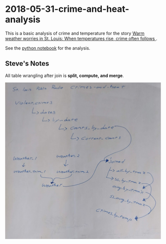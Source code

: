 # 2018-05-31-crime-and-heat-analysis

This is a basic analysis of crime and temperature for the story [Warm weather worries in St. Louis: When temperatures rise, crime often follows
](http://news.stlpublicradio.org/post/warm-weather-worries-st-louis-when-temperatures-rise-crime-often-follows).

See the [python notebook](crimes-and-heat.ipynb) for the analysis.

## Steve's Notes

All table wrangling after join is **split, compute, and merge**.

![workflow](workflow.jpg)